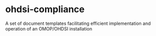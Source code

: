 # ohdsi-compliance
A set of document templates facilitating efficient implementation and operation of an OMOP/OHDSI installation
